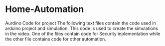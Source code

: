# Home-Automation
Aurdino Code for project The following text files contain the code used in arduino project and simulation. This code is used to create the simulations in the video. One of the files contain code for Security inplementation while the other file contains code for other automation.
